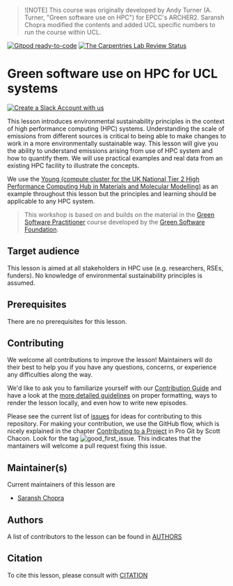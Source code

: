 > ![NOTE]
> This course was originally developed by Andy Turner (A. Turner, "Green software use on HPC") for EPCC's ARCHER2.
> Saransh Chopra modified the contents and added UCL specific numbers to run the course within UCL.

[![Gitpod ready-to-code](https://img.shields.io/badge/Gitpod-ready--to--code-blue?logo=gitpod)](https://gitpod.io/#https://github.com/carpentries-incubator/docker-introduction)
[![The Carpentries Lab Review Status](https://badges.carpentries-lab.org/15_status.svg)](https://github.com/carpentries-lab/reviews/issues/15)

# Green software use on HPC for UCL systems

[![Create a Slack Account with us](https://img.shields.io/badge/Create_Slack_Account-The_Carpentries-071159.svg)](https://swc-slack-invite.herokuapp.com/)

This lesson introduces environmental sustainability principles in the context of high performance computing (HPC) systems. Understanding the scale of emissions from different sources is critical to being able to make changes to work in a more environmentally sustainable way. This lesson will give you the ability to understand emissions arising from use of HPC system and how to quantify them. We will use practical examples and real data from an existing HPC facility to illustrate the concepts.

We use the [Young (compute cluster for the UK National Tier 2 High Performance Computing Hub in Materials and Molecular Modelling)](https://www.rc.ucl.ac.uk/docs/Clusters/Young/) as an example throughout this lesson but the principles and learning should be applicable to any HPC system.

> This workshop is based on and builds on the material in the [Green Software Practitioner](https://learn.greensoftware.foundation/) course developed by the [Green Software Foundation](https://greensoftware.foundation/).

## Target audience

This lesson is aimed at all stakeholders in HPC use (e.g. researchers, RSEs, funders). No knowledge of environmental sustainability principles is assumed.

## Prerequisites

There are no prerequisites for this lesson.

## Contributing

We welcome all contributions to improve the lesson! Maintainers will do their best to help you if you have any
questions, concerns, or experience any difficulties along the way.

We'd like to ask you to familiarize yourself with our [Contribution Guide](CONTRIBUTING.md) and have a look at
the [more detailed guidelines][lesson-example] on proper formatting, ways to render the lesson locally, and even
how to write new episodes.

Please see the current list of [issues](https://github.com/carpentries-incubator/docker-introduction/issues) for ideas for contributing to this
repository. For making your contribution, we use the GitHub flow, which is
nicely explained in the chapter [Contributing to a Project](https://git-scm.com/book/en/v2/GitHub-Contributing-to-a-Project) in Pro Git
by Scott Chacon.
Look for the tag ![good\_first\_issue](https://img.shields.io/badge/-good%20first%20issue-gold.svg). This indicates that the mantainers will welcome a pull request fixing this issue.

## Maintainer(s)

Current maintainers of this lesson are

- [Saransh Chopra](https://github.com/Saransh-cpp)

## Authors

A list of contributors to the lesson can be found in [AUTHORS](AUTHORS)

## Citation

To cite this lesson, please consult with [CITATION](CITATION)

[lesson-example]: https://carpentries.github.io/lesson-example
